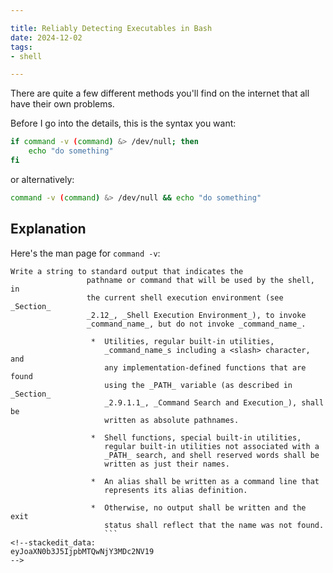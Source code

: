 ```yaml
---

title: Reliably Detecting Executables in Bash
date: 2024-12-02
tags:
- shell

---
```


There are quite a few different methods you'll find on the internet that all have their own problems.

Before I go into the details, this is the syntax you want:

```bash
if command -v (command) &> /dev/null; then
	echo "do something"
fi
```

or alternatively:

```bash
command -v (command) &> /dev/null && echo "do something"
```

## Explanation

Here's the man page for `command -v`:

```text
Write a string to standard output that indicates the
                 pathname or command that will be used by the shell, in
                 the current shell execution environment (see _Section_
                 _2.12_, _Shell Execution Environment_), to invoke
                 _command_name_, but do not invoke _command_name_.

                  *  Utilities, regular built-in utilities,
                     _command_name_s including a <slash> character, and
                     any implementation-defined functions that are found
                     using the _PATH_ variable (as described in _Section_
                     _2.9.1.1_, _Command Search and Execution_), shall be
                     written as absolute pathnames.

                  *  Shell functions, special built-in utilities,
                     regular built-in utilities not associated with a
                     _PATH_ search, and shell reserved words shall be
                     written as just their names.

                  *  An alias shall be written as a command line that
                     represents its alias definition.

                  *  Otherwise, no output shall be written and the exit
                     status shall reflect that the name was not found.
                     ```
<!--stackedit_data:
eyJoaXN0b3J5IjpbMTQwNjY3MDc2NV19
-->